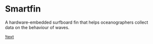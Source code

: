 # Smartfin
A hardware-embedded surfboard fin that helps oceanographers collect data on the behaviour of waves.

[!text](https://github.com/hwanggit/Smartfin/blob/master/Presentation_Screenshots/Screen%20Shot%202019-05-08%20at%202.01.41%20PM.png)
